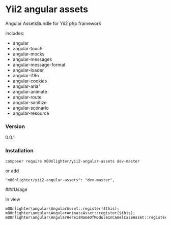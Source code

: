 # Yii2 angular assets
Angular AssetsBundle for Yii2 php framework

includes:
- angular
- angular-touch
- angular-mocks
- angular-messages
- angular-message-format
- angular-loader
- angular-i18n
- angular-cookies
- angular-aria"
- angular-animate
- angular-route
- angular-sanitize
- angular-scenario
- angular-resource

### Version
0.0.1
### Installation
```sh
composer require m00nlighter/yii2-angular-assets dev-master
```
or add
```
"m00nlighter/yii2-angular-assets": "dev-master",
```
###Usage

In view
```
m00nlighter\angular\AngularAsset::register($this);
m00nlighter\angular\AngularAnimateAsset::register($this);
m00nlighter\angular\AngularHereIsNameOfModuleInCamelCaseAsset::register($this);
```
